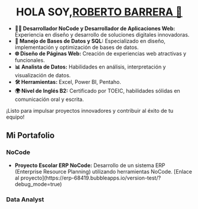 
<!DOCTYPE html>
<html lang="es">
<body>
  <div class="container">
    <h1 align="center">HOLA SOY,<a href="http://www.linkedin.com/in/roberto-barrera-hidalgo-a53238253" target="_blank">ROBERTO BARRERA 👋</a></h1>
    <ul>
      <li>
        <strong>👨‍💻 Desarrollador NoCode y Desarrollador de Aplicaciones Web:</strong> Experiencia en diseño y desarrollo de soluciones digitales innovadoras.
      </li>
      <li>
        <strong>💾 Manejo de Bases de Datos y SQL:</strong> Especializado en diseño, implementación y optimización de bases de datos.
      </li>
      <li>
        <strong>🌐 Diseño de Páginas Web:</strong> Creación de experiencias web atractivas y funcionales.
      </li>
      <li>
        <strong>📊 Analista de Datos:</strong> Habilidades en análisis, interpretación y visualización de datos.
      </li>
      <li>
        <strong>🛠️ Herramientas:</strong> Excel, Power BI, Pentaho.
      </li>
      <li>
        <strong>🌍 Nivel de Inglés B2:</strong> Certificado por TOEIC, habilidades sólidas en comunicación oral y escrita.
      </li>
    </ul>
    <p>¡Listo para impulsar proyectos innovadores y contribuir al éxito de tu equipo!</p>
    <h2>Mi Portafolio</h2>
    <h3>NoCode</h3>
    <ul>
      <li>
        <strong>Proyecto Escolar ERP NoCode:</strong> Desarrollo de un sistema ERP (Enterprise Resource Planning) utilizando herramientas NoCode. [Enlace al proyecto](https://erp-68419.bubbleapps.io/version-test/?debug_mode=true)
      </li>
    </ul>
    <h3>Data Analyst</h3>
    <!-- Aquí puedes añadir más proyectos bajo la categoría "Data Analyst" -->

  </div>
</body>
</html>
